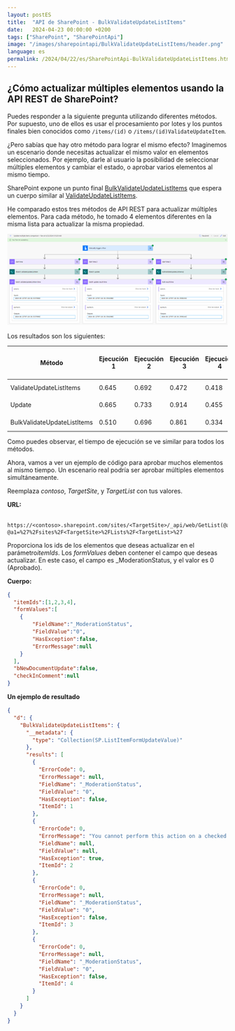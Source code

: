 ```yaml
---
layout: postES
title:  "API de SharePoint - BulkValidateUpdateListItems"
date:   2024-04-23 00:00:00 +0200
tags: ["SharePoint", "SharePointApi"]
image: "/images/sharepointapi/BulkValidateUpdateListItems/header.png"
language: es
permalink: /2024/04/22/es/SharePointApi-BulkValidateUpdateListItems.html
---
```


## ¿Cómo actualizar múltiples elementos usando la API REST de SharePoint?

Puedes responder a la siguiente pregunta utilizando diferentes métodos. Por supuesto, uno de ellos es usar el procesamiento por lotes y los puntos finales bien conocidos como `/items/(id)` o `/items/(id)ValidateUpdateItem`.

¿Pero sabías que hay otro método para lograr el mismo efecto? Imaginemos un escenario donde necesitas actualizar el mismo valor en elementos seleccionados. Por ejemplo, darle al usuario la posibilidad de seleccionar múltiples elementos y cambiar el estado, o aprobar varios elementos al mismo tiempo.

SharePoint expone un punto final [BulkValidateUpdateListItems](https://learn.microsoft.com/en-us/openspecs/sharepoint_protocols/ms-csomspt/ebc47581-36e4-457b-8045-a4cf1f4da501) que espera un cuerpo similar al [ValidateUpdateListItems](https://learn.microsoft.com/en-us/openspecs/sharepoint_protocols/ms-csomspt/652ab52f-8f47-4eec-95fd-743af5ee38cc).

He comparado estos tres métodos de API REST para actualizar múltiples elementos. Para cada método, he tomado 4 elementos diferentes en la misma lista para actualizar la misma propiedad.

![Comparación de llamadas](/images/sharepointapi/BulkValidateUpdateListItems/CallsComparison.png)

Los resultados son los siguientes:

| Método                      | Ejecución 1 | Ejecución 2 | Ejecución 3 | Ejecución 4 | Ejecución 5 | Tiempo Promedio de Ejecución |
| --------------------------- | ----- | ----- | ----- | ----- | ----- | ----------------------------- |
| ValidateUpdateListItems     | 0.645 | 0.692 | 0.472 | 0.418 | 0.496 | 0.545 segundos                |
| Update                      | 0.665 | 0.733 | 0.914 | 0.455 | 0.499 | 0.653 segundos                |
| BulkValidateUpdateListItems | 0.510 | 0.696 | 0.861 | 0.334 | 0.473 | 0.575 segundos                |

Como puedes observar, el tiempo de ejecución se ve similar para todos los métodos.

Ahora, vamos a ver un ejemplo de código para aprobar muchos elementos al mismo tiempo. Un escenario real podría ser aprobar múltiples elementos simultáneamente.

Reemplaza *contoso*, *TargetSite*, y *TargetList* con tus valores.

**URL:**

```
 https://<contoso>.sharepoint.com/sites/<TargetSite>/_api/web/GetList(@a1)/BulkValidateUpdateListItems()?@a1=%27%2Fsites%2F<TargetSite>%2FLists%2F<TargetList>%27
```

Proporciona los ids de los elementos que deseas actualizar en el parámetro*itemIds*. Los *formValues* deben contener el campo que deseas actualizar. En este caso, el campo es _ModerationStatus, y el valor es 0 (Aprobado).

**Cuerpo:**

```json
{
  "itemIds":[1,2,3,4],
  "formValues":[
    {
        "FieldName":"_ModerationStatus",
        "FieldValue":"0",
        "HasException":false,
        "ErrorMessage":null
    }
  ],
  "bNewDocumentUpdate":false,
  "checkInComment":null
}
```

**Un ejemplo de resultado**
```json
{
  "d": {
    "BulkValidateUpdateListItems": {
      "__metadata": {
        "type": "Collection(SP.ListItemFormUpdateValue)"
      },
      "results": [
        {
          "ErrorCode": 0,
          "ErrorMessage": null,
          "FieldName": "_ModerationStatus",
          "FieldValue": "0",
          "HasException": false,
          "ItemId": 1
        },
        {
          "ErrorCode": 0,
          "ErrorMessage": "You cannot perform this action on a checked out document.",
          "FieldName": null,
          "FieldValue": null,
          "HasException": true,
          "ItemId": 2
        },
        {
          "ErrorCode": 0,
          "ErrorMessage": null,
          "FieldName": "_ModerationStatus",
          "FieldValue": "0",
          "HasException": false,
          "ItemId": 3
        },
        {
          "ErrorCode": 0,
          "ErrorMessage": null,
          "FieldName": "_ModerationStatus",
          "FieldValue": "0",
          "HasException": false,
          "ItemId": 4
        }
      ]
    }
  }
}
```